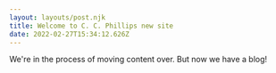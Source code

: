 ```yaml
---
layout: layouts/post.njk
title: Welcome to C. C. Phillips new site
date: 2022-02-27T15:34:12.626Z
---
```

We're in the process of moving content over. But now we have a blog!